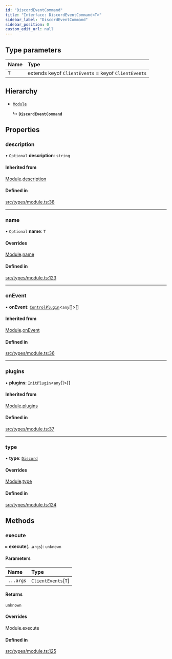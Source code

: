 ```yaml
---
id: "DiscordEventCommand"
title: "Interface: DiscordEventCommand<T>"
sidebar_label: "DiscordEventCommand"
sidebar_position: 0
custom_edit_url: null
---
```


## Type parameters

| Name | Type |
| :------ | :------ |
| `T` | extends keyof `ClientEvents` = keyof `ClientEvents` |

## Hierarchy

- [`Module`](Module.md)

  ↳ **`DiscordEventCommand`**

## Properties

### description

• `Optional` **description**: `string`

#### Inherited from

[Module](Module.md).[description](Module.md#description)

#### Defined in

[src/types/module.ts:38](https://github.com/sern-handler/handler/blob/c1f6906/src/types/module.ts#L38)

___

### name

• `Optional` **name**: `T`

#### Overrides

[Module](Module.md).[name](Module.md#name)

#### Defined in

[src/types/module.ts:123](https://github.com/sern-handler/handler/blob/c1f6906/src/types/module.ts#L123)

___

### onEvent

• **onEvent**: [`ControlPlugin`](ControlPlugin.md)<`any`[]\>[]

#### Inherited from

[Module](Module.md).[onEvent](Module.md#onevent)

#### Defined in

[src/types/module.ts:36](https://github.com/sern-handler/handler/blob/c1f6906/src/types/module.ts#L36)

___

### plugins

• **plugins**: [`InitPlugin`](InitPlugin.md)<`any`[]\>[]

#### Inherited from

[Module](Module.md).[plugins](Module.md#plugins)

#### Defined in

[src/types/module.ts:37](https://github.com/sern-handler/handler/blob/c1f6906/src/types/module.ts#L37)

___

### type

• **type**: [`Discord`](../enums/EventType.md#discord)

#### Overrides

[Module](Module.md).[type](Module.md#type)

#### Defined in

[src/types/module.ts:124](https://github.com/sern-handler/handler/blob/c1f6906/src/types/module.ts#L124)

## Methods

### execute

▸ **execute**(...`args`): `unknown`

#### Parameters

| Name | Type |
| :------ | :------ |
| `...args` | `ClientEvents`[`T`] |

#### Returns

`unknown`

#### Overrides

Module.execute

#### Defined in

[src/types/module.ts:125](https://github.com/sern-handler/handler/blob/c1f6906/src/types/module.ts#L125)
